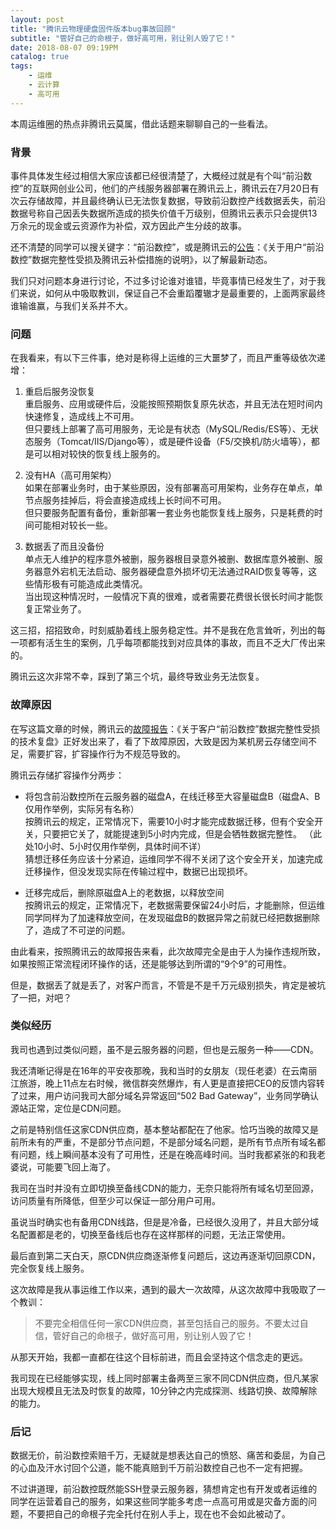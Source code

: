 ```yaml
---
layout: post
title: "腾讯云物理硬盘固件版本bug事故回顾"
subtitle: "管好自己的命根子，做好高可用，别让别人毁了它！"
date: 2018-08-07 09:19PM
catalog: true
tags:
    - 运维
    - 云计算
    - 高可用
---
```


本周运维圈的热点非腾讯云莫属，借此话题来聊聊自己的一些看法。

### 背景

事件具体发生经过相信大家应该都已经很清楚了，大概经过就是有个叫“前沿数控”的互联网创业公司，他们的产线服务器部署在腾讯云上，腾讯云在7月20日有次云存储故障，并且最终确认已无法恢复数据，导致前沿数控产线数据丢失，前沿数据号称自己因丢失数据所造成的损失价值千万级别，但腾讯云表示只会提供13万余元的现金或云资源作为补偿，双方因此产生分歧的故事。

还不清楚的同学可以搜关键字：“前沿数控”，或是腾讯云的[公告][1]：《关于用户“前沿数控”数据完整性受损及腾讯云补偿措施的说明》，以了解最新动态。

我们只对问题本身进行讨论，不过多讨论谁对谁错，毕竟事情已经发生了，对于我们来说，如何从中吸取教训，保证自己不会重蹈覆辙才是最重要的，上面两家最终谁输谁赢，与我们关系并不大。

### 问题

在我看来，有以下三件事，绝对是称得上运维的三大噩梦了，而且严重等级依次递增：

1. 重启后服务没恢复  
   重启服务、应用或硬件后，没能按照预期恢复原先状态，并且无法在短时间内快速修复，造成线上不可用。  
   但只要线上部署了高可用服务，无论是有状态（MySQL/Redis/ES等）、无状态服务（Tomcat/IIS/Django等），或是硬件设备（F5/交换机/防火墙等），都是可以相对较快的恢复线上服务的。

2. 没有HA（高可用架构）  
   如果在部署业务时，由于某些原因，没有部署高可用架构，业务存在单点，单节点服务挂掉后，将会直接造成线上长时间不可用。  
   但只要服务配置有备份，重新部署一套业务也能恢复线上服务，只是耗费的时间可能相对较长一些。

3. 数据丢了而且没备份  
   单点无人维护的程序意外被删，服务器根目录意外被删、数据库意外被删、服务器意外宕机无法启动、服务器硬盘意外损坏切无法通过RAID恢复等等，这些情形极有可能造成此类情况。  
   当出现这种情况时，一般情况下真的很难，或者需要花费很长很长时间才能恢复正常业务了。

这三招，招招致命，时刻威胁着线上服务稳定性。并不是我在危言耸听，列出的每一项都有活生生的案例，几乎每项都能找到对应具体的事故，而且不乏大厂传出来的。

腾讯云这次非常不幸，踩到了第三个坑，最终导致业务无法恢复。

### 故障原因

在写这篇文章的时候，腾讯云的[故障报告][2]：《关于客户“前沿数控”数据完整性受损的技术复盘》正好发出来了，看了下故障原因，大致是因为某机房云存储空间不足，需要扩容，扩容操作行为不规范导致的。

腾讯云存储扩容操作分两步：
- 将包含前沿数控所在云服务器的磁盘A，在线迁移至大容量磁盘B（磁盘A、B仅用作举例，实际另有名称）  
  按腾讯云的规定，正常情况下，需要10小时才能完成数据迁移，但有个安全开关，只要把它关了，就能提速到5小时内完成，但是会牺牲数据完整性。 （此处10小时、5小时仅用作举例，具体时间不详）  
  猜想迁移任务应该十分紧迫，运维同学不得不关闭了这个安全开关，加速完成迁移操作，但没发现实际在传输过程中，数据已出现损坏。

- 迁移完成后，删除原磁盘A上的老数据，以释放空间  
  按腾讯云的规定，正常情况下，老数据需要保留24小时后，才能删除，但运维同学同样为了加速释放空间，在发现磁盘B的数据异常之前就已经把数据删除了，造成了不可逆的问题。

由此看来，按照腾讯云的故障报告来看，此次故障完全是由于人为操作违规所致，如果按照正常流程闭环操作的话，还是能够达到所谓的“9个9”的可用性。

但是，数据丢了就是丢了，对客户而言，不管是不是千万元级别损失，肯定是被坑了一把，对吧？

### 类似经历

我司也遇到过类似问题，虽不是云服务器的问题，但也是云服务一种——CDN。

我还清晰记得是在16年的平安夜那晚，我和当时的女朋友（现任老婆）在云南丽江旅游，晚上11点左右时候，微信群突然爆炸，有人更是直接把CEO的反馈内容转了过来，用户访问我司大部分域名异常返回“502 Bad Gateway”，业务同学确认源站正常，定位是CDN问题。

之前是特别信任这家CDN供应商，基本整站都配在了他家。恰巧当晚的故障又是前所未有的严重，不是部分节点问题，不是部分域名问题，是所有节点所有域名都有问题，线上瞬间基本没有了可用性，还是在晚高峰时间。当时我都紧张的和我老婆说，可能要飞回上海了。

我司在当时并没有立即切换至备线CDN的能力，无奈只能将所有域名切至回源，访问质量有所降低，但至少可以保证一部分用户可用。

虽说当时确实也有备用CDN线路，但是是冷备，已经很久没用了，并且大部分域名配置都是老的，切换至备线后也存在这样那样的问题，无法正常使用。

最后直到第二天白天，原CDN供应商逐渐修复问题后，这边再逐渐切回原CDN，完全恢复线上服务。

这次故障是我从事运维工作以来，遇到的最大一次故障，从这次故障中我吸取了一个教训：

> 不要完全相信任何一家CDN供应商，甚至包括自己的服务。不要太过自信，管好自己的命根子，做好高可用，别让别人毁了它！

从那天开始，我都一直都在往这个目标前进，而且会坚持这个信念走的更远。

我司现在已经能够实现，线上同时部署主备两至三家不同CDN供应商，但凡某家出现大规模且无法及时恢复的故障，10分钟之内完成探测、线路切换、故障解除的能力。

### 后记

数据无价，前沿数控索赔千万，无疑就是想表达自己的愤怒、痛苦和委屈，为自己的心血及汗水讨回个公道，能不能真赔到千万前沿数控自己也不一定有把握。

不过讲道理，前沿数控既然能SSH登录云服务器，猜想肯定也有开发或者运维的同学在运营着自己的服务，如果这些同学能多考虑一点高可用或是灾备方面的问题，不要把自己的命根子完全托付在别人手上，现在也不会如此被动了。

[1]: https://mp.weixin.qq.com/s/9bP6abnvOpufN3fomB4weQ
[2]: https://mp.weixin.qq.com/s/8JSPY6vHPhg8pX0JwjqttQ